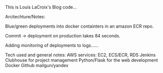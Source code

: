 This is Louis LaCroix's Blog code...

Arcitechture/Notes:

Blue/green deployments into docker containters in an amazon ECR repo.

Commit -> deployment on production takes 84 seconds.

Adding monitoring of deployments to logs......

Tech used and general notes:
AWS services: EC2, ECS/ECR, RDS 
Jenkins
Clubhouse for project management
Python/Flask for the web development
Docker
Github
mailgun/yandex

